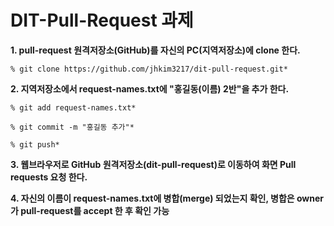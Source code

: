 # DIT-Pull-Request 과제
**1. pull-request 원격저장소(GitHub)를 자신의 PC(지역저장소)에 clone 한다.**

    % git clone https://github.com/jhkim3217/dit-pull-request.git*

**2. 지역저장소에서 request-names.txt에 "홍길동(이름) 2반"을 추가 한다.**

    % git add request-names.txt*

    % git commit -m "홍길동 추가"*

    % git push*

**3. 웹브라우저로 GitHub 원격저장소(dit-pull-request)로 이동하여 화면 Pull requests 요청 한다.** 
 
**4. 자신의 이름이 request-names.txt에 병합(merge) 되었는지 확인, 병합은 owner가 pull-request를 accept 한 후 확인 가능**